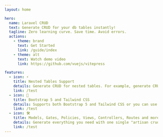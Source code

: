 ```yaml
---
layout: home

hero:
  name: Laravel CRUD 
  text: Generate CRUD for your db tables instantly!
  tagline: Zero learning curve. Save time. Avoid errors.
  actions:
    - theme: brand
      text: Get Started
      link: /guide/index
    - theme: alt
      text: Watch demo video
      link: https://github.com/vuejs/vitepress

features:
  - icon: ⚡️
    title: Nested Tables Support 
    details: Generate CRUD for nested tables. For example, generate CRUD for comments inside a blog post.
    link: /test
  - icon: 🖖
    title: Bootstrap 5 and Tailwind CSS
    details: Supports both Bootstrap 5 and Tailwind CSS or you can use your own CSS framework.
    link: /test
  - icon: 🛠️
    title: Models, Gates, Policies, Views, Controllers, Routes and more
    details: Generate everything you need with one single "artisan crud:generate" command
    link: /test
---
```

